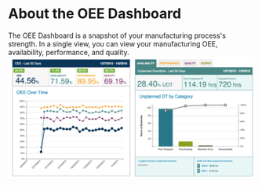 # About the OEE Dashboard

 The OEE Dashboard is a snapshot of your manufacturing process's strength. In a single view, you can view your manufacturing OEE, availability, performance, and quality.
  ![](oeeTabNav.png)